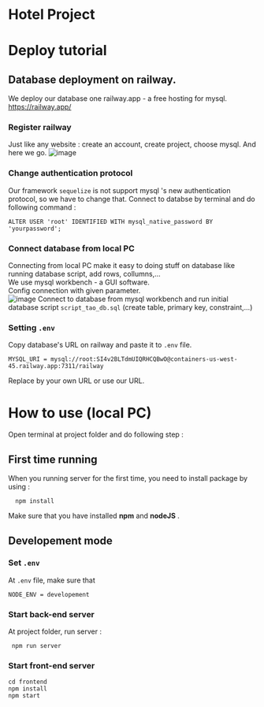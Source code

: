 # Hotel Project
# Deploy tutorial
## Database deployment on railway.
We deploy our database one railway.app - a free hosting for mysql.
https://railway.app/
### Register railway
Just like any website : create an account, create project, choose mysql. And here we go.
![image](https://user-images.githubusercontent.com/53325621/170161083-db49f103-311b-4ee1-b9e0-aae6a788a198.png)
### Change authentication protocol
Our framework `sequelize` is not support mysql 's new authentication protocol, so we have to change that. Connect to databse by terminal and do following command :  
```
ALTER USER 'root' IDENTIFIED WITH mysql_native_password BY 'yourpassword';
```
### Connect database from local PC
Connecting from local PC make it easy to doing stuff on database like running database script, add rows, collumns,...  
We use mysql workbench - a GUI software.  
Config connection with given parameter.  
![image](https://user-images.githubusercontent.com/53325621/170161700-8123c732-2d5e-4930-b10b-c70f3fd9d334.png)
Connect to database from mysql workbench and run initial database script `script_tao_db.sql` (create table, primary key, constraint,...)  
### Setting `.env`
Copy database's URL on railway and paste it to `.env` file.  
```
MYSQL_URI = mysql://root:SI4v2BLTdmUIQRHCQBwO@containers-us-west-45.railway.app:7311/railway
```
Replace by your own URL or use our URL.  
# How to use (local PC)
Open terminal at project folder and do following step : 
## First time running 
When you running server for the first time, you need to install package by using :  
```
  npm install 
```
Make sure that you have installed **npm** and **nodeJS** .
## Developement mode
### Set `.env`
At `.env` file, make sure that 
```
NODE_ENV = developement
```
### Start back-end server
At project folder, run server :   
 ``` 
  npm run server
```
### Start front-end server
```
cd frontend
npm install
npm start
```


